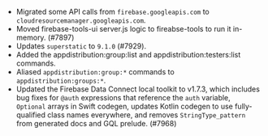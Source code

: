 - Migrated some API calls from `firebase.googleapis.com` to `cloudresourcemanager.googleapis.com`.
- Moved firebase-tools-ui server.js logic to fireabse-tools to run it in-memory. (#7897)
- Updates `superstatic` to `9.1.0` (#7929).
- Added the appdistribution:group:list and appdistribution:testers:list commands.
- Aliased `appdistribution:group:*` commands to `appdistribution:groups:*`.
- Updated the Firebase Data Connect local toolkit to v1.7.3, which includes bug fixes for `@auth` expressions that reference the `auth` variable, `Optional` arrays in Swift codegen, updates Kotlin codegen to use fully-qualified class names everywhere, and removes `StringType_pattern` from generated docs and GQL prelude. (#7968)
